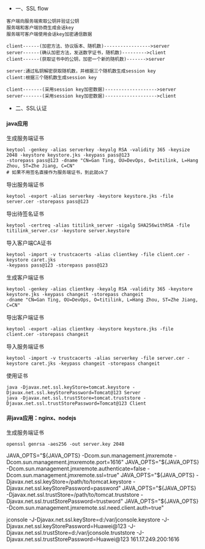 - 一、SSL flow
```
客户端向服务端索取公钥并验证公钥
服务端和客户端协商生成会话key
服务端可客户端使用会话key加密通信数据
```
```
client------(加密方法、协议版本、随机数)----------------->server
server------(确认加密方法，发送数字证书，随机数)--------->client
client------(获取证书中的公钥，加密一个新的随机数)------->server

server:通过私钥解密获取随机数，并根据三个随机数生成session key
client:根据三个随机数生成session key

client-------(采用session key加密数据)------------------->server
server-------(采用session key加密数据)------------------->client
```

- 二、SSL认证

#### java应用

生成服务端证书
```
keytool -genkey -alias serverkey -keyalg RSA -validity 365 -keysize 2048 -keystore keystore.jks -keypass pass@123 
-storepass pass@123 -dname "CN=Gan Ting, OU=DevOps, O=titilink, L=Hang Zhou, ST=Zhe Jiang, C=CN"
# 如果不用签名直接作为服务端证书，到此就ok了
```

导出服务端证书
```
keytool -export -alias serverkey -keystore keystore.jks -file server.cer -storepass pass@123
```
导出待签名证书
```
keytool -certreq -alias titilink_server -sigalg SHA256withRSA -file titilink_server.csr -keystore server.keystore
```
导入客户端CA证书
```
keytool -import -v trustcacerts -alias clientkey -file client.cer -keystore caret.jks 
-keypass pass@123 -storepass pass@123
```

生成客户端证书
```
keytool -genkey -alias clientkey -keyalg RSA -validity 365 -keystore keystore.jks -keypass changeit -storepass changeit 
-dname "CN=Gan Ting, OU=DevOps, O=titilink, L=Hang Zhou, ST=Zhe Jiang, C=CN"
```
导出客户端证书
```
keytool -export -alias clientkey -keystore keystore.jks -file client.cer -storepass changeit
```
导入服务端证书
```
keytool -import -v trustcacerts -alias serverkey -file server.cer -keystore caret.jks -keypass changeit -storepass changeit
```

使用证书
```
java -Djavax.net.ssl.keyStore=tomcat.keystore -Djavax.net.ssl.keyStorePassword=Tomcat@123 Server
java -Djavax.net.ssl.trustStore=tomcat.truststore -Djavax.net.ssl.trustStorePassword=Tomcat@123 Client
```

#### 非java应用：nginx、nodejs
生成服务端证书
```
openssl genrsa -aes256 -out server.key 2048
```


JAVA_OPTS="${JAVA_OPTS} -Dcom.sun.management.jmxremote -Dcom.sun.management.jmxremote.port=1616" 
JAVA_OPTS="${JAVA_OPTS} -Dcom.sun.management.jmxremote.authenticate=false -Dcom.sun.management.jmxremote.ssl=true" 
JAVA_OPTS="${JAVA_OPTS} -Djavax.net.ssl.keyStore=/path/to/tomcat.keystore -Djavax.net.ssl.keyStorePassword=password" 
JAVA_OPTS="${JAVA_OPTS} -Djavax.net.ssl.trustStore=/path/to/tomcat.truststore -Djavax.net.ssl.trustStorePassword=trustword" 
JAVA_OPTS="${JAVA_OPTS} -Dcom.sun.management.jmxremote.ssl.need.client.auth=true"

jconsole -J-Djavax.net.ssl.keyStore=d:/var/jconsole.keystore -J-Djavax.net.ssl.keyStorePassword=Huawei@123 -J-Djavax.net.ssl.trustStore=d:/var/jconsole.truststore -J-Djavax.net.ssl.trustStorePassword=Huawei@123 161.17.249.200:1616


<Connector port="8443" protocol="com.titilink.safetool.DecryptHttp11NioProtocol"
              maxThreads="150" SSLEnabled="true" scheme="https" secure="true"
keystoreFile="./conf/server.keystore" keystorePass="" salt=""
              clientAuth="false" sslProtocol="TLS" sslEnabledProtocols="TLSv1.1,TLSv1.2"
                ciphers="TLS_ECDHE_RSA_WITH_AES_128_CBC_SHA256, TLS_ECDHE_RSA_WITH_AES_128_CBC_SHA,TLS_ECDHE_RSA_WITH_AES_256_CBC_SHA384, TLS_ECDHE_RSA_WITH_AES_256_CBC_SHA, TLS_RSA_WITH_AES_128_CBC_SHA256,TLS_RSA_WITH_AES_128_CBC_SHA,TLS_RSA_WITH_AES_256_CBC_SHA256, TLS_RSA_WITH_AES_256_CBC_SHA"
              allowTrace="false" URIEncoding="UTF-8"
              connectionTimeout="20000" xpoweredBy="false" server="127.0.0.1" maxPostSize="10240" maxHttpHeaderSize="8192"/>
